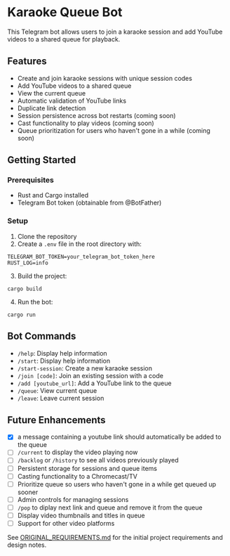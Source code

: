 # Karaoke Queue Bot

This Telegram bot allows users to join a karaoke session and add YouTube videos to a shared queue for playback.

## Features

- Create and join karaoke sessions with unique session codes
- Add YouTube videos to a shared queue
- View the current queue
- Automatic validation of YouTube links
- Duplicate link detection
- Session persistence across bot restarts (coming soon)
- Cast functionality to play videos (coming soon)
- Queue prioritization for users who haven't gone in a while (coming soon)

## Getting Started

### Prerequisites

- Rust and Cargo installed
- Telegram Bot token (obtainable from @BotFather)

### Setup

1. Clone the repository
2. Create a `.env` file in the root directory with:
```
TELEGRAM_BOT_TOKEN=your_telegram_bot_token_here
RUST_LOG=info
```
3. Build the project:
```
cargo build
```
4. Run the bot:
```
cargo run
```

## Bot Commands

- `/help`: Display help information
- `/start`: Display help information
- `/start-session`: Create a new karaoke session
- `/join [code]`: Join an existing session with a code
- `/add [youtube_url]`: Add a YouTube link to the queue
- `/queue`: View current queue
- `/leave`: Leave current session

## Future Enhancements

- [x] a message containing a youtube link should automatically be added to the queue
- [ ] `/current` to display the video playing now
- [ ] `/backlog` or `/history` to see all videos previously played
- [ ] Persistent storage for sessions and queue items
- [ ] Casting functionality to a Chromecast/TV
- [ ] Prioritize queue so users who haven't gone in a while get queued up sooner
- [ ] Admin controls for managing sessions
- [ ] `/pop` to diplay next link and queue and remove it from the queue
- [ ] Display video thumbnails and titles in queue
- [ ] Support for other video platforms

See [ORIGINAL_REQUIREMENTS.md](ORIGINAL_REQUIREMENTS.md) for the initial project requirements and design notes.


